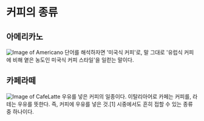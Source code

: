 커피의 종류
===========

## 아메리카노

![Image of Americano](http://image.istarbucks.co.kr/upload/store/skuimg/2015/08/[110563]_20150813222100205.jpg)
단어를 해석하자면 '미국식 커피'로, 말 그대로 '유럽식 커피에 비해 옅은 농도인 미국식 커피 스타일'을 일컫는 말이다.

## 카페라떼
![Image of CafeLatte](http://cfile1.uf.tistory.com/image/025227375087926D1D88A2)
우유를 넣은 커피의 일종이다. 이탈리아어로 카페는 커피를, 라테는 우유를 뜻한다. 즉, 커피에 우유를 넣은 것.[1] 시중에서도 흔히 접할 수 있는 종류 중 하나이다.
